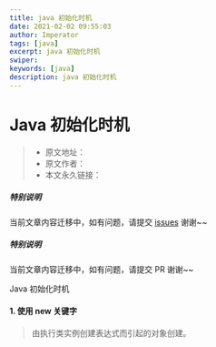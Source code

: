 ```yaml
---
title: java 初始化时机
date: 2021-02-02 09:55:03
author: Imperator
tags: [java]
excerpt: java 初始化时机
swiper:
keywords: [java]
description: java 初始化时机
---
```


# Java 初始化时机

> * 原文地址：[]()
> * 原文作者：[]()
> * 本文永久链接：[]()

##### **特别说明**

当前文章内容迁移中，如有问题，请提交 [issues](https://github.com/Starrier/starrier.github.io/issues) 谢谢~~

##### **特别说明**

当前文章内容迁移中，如有问题，请提交 PR 谢谢~~

Java 初始化时机

#### 1. 使用 new 关键字

> 由执行类实例创建表达式而引起的对象创建。
